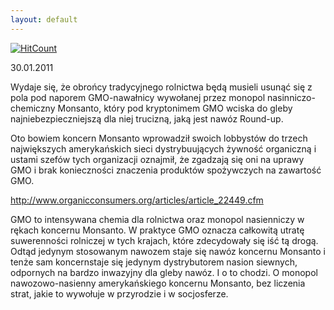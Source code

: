 ```yaml
---
layout: default
---
```


[![HitCount](http://hits.dwyl.io/czystakraina/{{post.url}}.svg)](http://hits.dwyl.io/czystakraina/{{post.url}})


<!--0-->
30.01.2011</p><p>Wydaje się, że obrońcy tradycyjnego rolnictwa będą musieli usunąć się z pola pod naporem GMO-nawałnicy wywołanej przez monopol nasinniczo-chemiczny Monsanto, który pod kryptonimem GMO wciska do gleby najniebezpieczniejszą dla niej trucizną, jaką jest nawóz Round-up.</p><p>Oto bowiem koncern Monsanto wprowadził swoich lobbystów do trzech największych amerykańskich sieci dystrybuujących żywność organiczną i ustami szefów tych organizacji oznajmił, że zgadzają się oni na uprawy GMO i brak konieczności znaczenia produktów spożywczych na zawartość GMO.</p><p>http://www.organicconsumers.org/articles/article_22449.cfm</p><p>GMO to intensywana chemia dla rolnictwa oraz monopol nasienniczy w rękach koncernu Monsanto. W praktyce GMO oznacza całkowitą utratę suwerenności rolniczej w tych krajach, które zdecydowały się iść tą drogą. Odtąd jedynym stosowanym nawozem staje się nawóz koncernu Monsanto i tenże sam koncernstaje się jedynym dystrybutorem nasion siewnych, odpornych na bardzo inwazyjny dla gleby nawóz. I o to chodzi. O monopol nawozowo-nasienny amerykańskiego koncernu Monsanto, bez liczenia strat, jakie to wywołuje w przyrodzie i w socjosferze.</p>